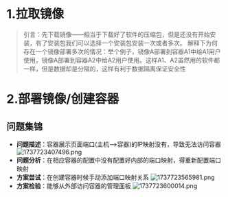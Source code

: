# 1.拉取镜像
>引言：先下载镜像——相当于下载好了软件的压缩包，但是还没有开始安装，有了安装包我们可以选择一个安装包安装一次或者多次。
>解释下为何存在一个镜像部署多次的情况：举个例子，镜像A部署到容器A1中给A1用户使用，镜像A部署到容器A2中给A2用户使用。这样A1、A2虽然用的软件都一样，但是数据却是分隔的，这样有利于数据隔离保证安全性



# 2.部署镜像/创建容器



## 问题集锦
- **问题描述**：容器展示页面端口(主机-->容器)的IP映射没有，导致无法访问容器
![1737723407496.png](https://www.helloimg.com/i/2025/01/24/67938cf86d7ae.png)
- **问题分析**：在相应容器的配置中没有配置好内部的端口映射，得重新配置端口映射
- **方案尝试**：在创建容器时候手动添加端口映射关系
![1737723565981.png](https://www.helloimg.com/i/2025/01/24/67938d95d9590.png)
- **方案检验**：能够从外部访问容器的管理面板
![1737723600014.png](https://www.helloimg.com/i/2025/01/24/67938e5be4a73.png)